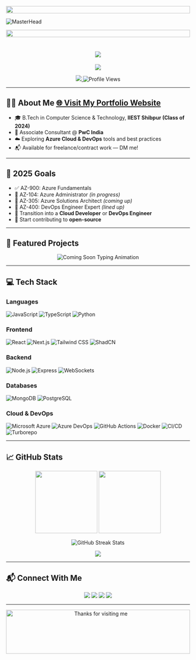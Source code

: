 <img src="https://i.imgur.com/dBaSKWF.gif" height="20" width="100%"> 

<!-- Banner and Intro -->
![MasterHead](https://github.com/amandewatnitrr/amandewatnitrr/blob/c0e0a8a3090a27073acfd6e729a094cfc3e10c55/header_.png) 

<img src="https://i.imgur.com/dBaSKWF.gif" height="20" width="100%">

<h1 align="center">
  <a href="https://git.io/typing-svg">
    <img src="https://readme-typing-svg.herokuapp.com/?lines=Hello,+There!+👋;This+is+Arnab+Saha;Nice+to+meet+you!&center=true&size=35">
  </a>
</h1>

<p align="center">
  <img src="https://capsule-render.vercel.app/api?type=waving&color=0e72ec&height=200&section=header&text=Welcome%20to%20Arnab's%20GitHub!&fontColor=ffffff&fontSize=30&fontAlign=50&fontAlignY=40"/>
</p>

<!-- Portfolio and View Count -->
<p align="center" display="flex">
  <a href="https://twitter.com/thearnabsaha" target="_blank">
    <img src="https://img.shields.io/badge/Twitter-1DA1F2?style=for-the-badge&logo=twitter&logoColor=white" />
  </a>  
  <img src="https://komarev.com/ghpvc/?username=thearnabsaha&label=Profile%20views&color=0e75b6&style=flat" alt="Profile Views" />
</p>

---

## 🙋‍♂️ About Me <a href="https://grevelops.co" target="_blank"><strong>🌐 Visit My Portfolio Website</strong></a>  

- 🎓 B.Tech in Computer Science & Technology, **IIEST Shibpur (Class of 2024)**
- 💼 Associate Consultant @ **PwC India**
- ☁️ Exploring **Azure Cloud & DevOps** tools and best practices
- 📬 Available for freelance/contract work — DM me!

---

## 🎯 2025 Goals

- ✅ AZ-900: Azure Fundamentals  
- 🔄 AZ-104: Azure Administrator *(in progress)*  
- 🔄 AZ-305: Azure Solutions Architect *(coming up)*  
- 🔄 AZ-400: DevOps Engineer Expert *(lined up)*  
- 🚀 Transition into a **Cloud Developer** or **DevOps Engineer**  
- 🌱 Start contributing to **open-source**

---

## 🚀 Featured Projects

<p align="center">
  <img src="https://readme-typing-svg.herokuapp.com?font=Fira+Code&weight=800&size=24&pause=1000&color=0e72ec&center=true&vCenter=true&width=600&lines=🚧+Projects+Coming+Soon...+Stay+Tuned!+🚀" alt="Coming Soon Typing Animation" />
</p>

---

## 💻 Tech Stack

### Languages
![JavaScript](https://img.shields.io/badge/JavaScript-F7DF1E?style=for-the-badge&logo=javascript&logoColor=black)
![TypeScript](https://img.shields.io/badge/TypeScript-007ACC?style=for-the-badge&logo=typescript&logoColor=white)
![Python](https://img.shields.io/badge/Python-3776AB?style=for-the-badge&logo=python&logoColor=white)

### Frontend
![React](https://img.shields.io/badge/React-20232A?style=for-the-badge&logo=react&logoColor=61DAFB)
![Next.js](https://img.shields.io/badge/Next.js-000000?style=for-the-badge&logo=nextdotjs&logoColor=white)
![Tailwind CSS](https://img.shields.io/badge/Tailwind-06B6D4?style=for-the-badge&logo=tailwindcss&logoColor=white)
![ShadCN](https://img.shields.io/badge/ShadCN-000000?style=for-the-badge&logo=vercel&logoColor=white)

### Backend
![Node.js](https://img.shields.io/badge/Node.js-339933?style=for-the-badge&logo=node.js&logoColor=white)
![Express](https://img.shields.io/badge/Express-000000?style=for-the-badge&logo=express&logoColor=white)
![WebSockets](https://img.shields.io/badge/WebSockets-F00000?style=for-the-badge&logo=websockets&logoColor=white)

### Databases
![MongoDB](https://img.shields.io/badge/MongoDB-4EA94B?style=for-the-badge&logo=mongodb&logoColor=white)
![PostgreSQL](https://img.shields.io/badge/PostgreSQL-4169E1?style=for-the-badge&logo=postgresql&logoColor=white)

### Cloud & DevOps
![Microsoft Azure](https://img.shields.io/badge/Azure-0078D4?style=for-the-badge&logo=microsoft-azure&logoColor=white)
![Azure DevOps](https://img.shields.io/badge/Azure%20DevOps-0078D7?style=for-the-badge&logo=azuredevops&logoColor=white)
![GitHub Actions](https://img.shields.io/badge/GitHub%20Actions-2088FF?style=for-the-badge&logo=github-actions&logoColor=white)
![Docker](https://img.shields.io/badge/Docker-2496ED?style=for-the-badge&logo=docker&logoColor=white)
![CI/CD](https://img.shields.io/badge/CI%2FCD-blue?style=for-the-badge&logo=gitlab&logoColor=white)
![Turborepo](https://img.shields.io/badge/Turborepo-000000?style=for-the-badge&logo=turbo&logoColor=white)

---

## 📈 GitHub Stats

<div align="center">
  <img src="https://github-readme-stats.vercel.app/api?username=thearnabsaha&show_icons=true&theme=radical&count_private=true" height="170px"/>
  <img src="https://github-readme-stats.vercel.app/api/top-langs/?username=thearnabsaha&layout=compact&theme=radical" height="170px"/>
</div>

<p align="center">
  <img src="https://streak-stats.demolab.com/?user=thearnabsaha&theme=black-ice&hide_border=true" alt="GitHub Streak Stats"/>
</p>

<p align="center">
  <img src="https://github-profile-summary-cards.vercel.app/api/cards/profile-details?username=thearnabsaha&theme=github_dark"/>
</p>

---

## 📬 Connect With Me

<p align="center">
  <a href="https://github.com/thearnabsaha"><img src="https://img.shields.io/badge/GitHub-100000?style=for-the-badge&logo=github&logoColor=white"/></a>
  <a href="https://www.linkedin.com/in/thearnabsaha/"><img src="https://img.shields.io/badge/LinkedIn-0A66C2?style=for-the-badge&logo=linkedin&logoColor=white"/></a>
  <a href="https://twitter.com/thearnabsaha"><img src="https://img.shields.io/badge/Twitter-1DA1F2?style=for-the-badge&logo=twitter&logoColor=white"/></a>
  <a href="https://www.instagram.com/thearnabsaha/"><img src="https://img.shields.io/badge/Instagram-E4405F?style=for-the-badge&logo=instagram&logoColor=white"/></a>
</p>

---

<p align="center">
  <img height="120" alt="Thanks for visiting me" width="100%" src="https://raw.githubusercontent.com/BrunnerLivio/brunnerlivio/master/images/marquee.svg" />
</p>
